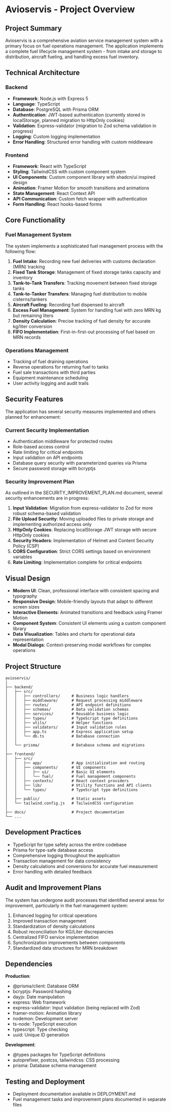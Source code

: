 # Avioservis - Project Overview

## Project Summary

Avioservis is a comprehensive aviation service management system with a primary focus on fuel operations management. The application implements a complete fuel lifecycle management system - from intake and storage to distribution, aircraft fueling, and handling excess fuel inventory.

## Technical Architecture

### Backend

- **Framework**: Node.js with Express 5
- **Language**: TypeScript
- **Database**: PostgreSQL with Prisma ORM
- **Authentication**: JWT-based authentication (currently stored in localStorage, planned migration to HttpOnly cookies)
- **Validation**: Express-validator (migration to Zod schema validation in progress)
- **Logging**: Custom logging implementation
- **Error Handling**: Structured error handling with custom middleware

### Frontend

- **Framework**: React with TypeScript
- **Styling**: TailwindCSS with custom component system
- **UI Components**: Custom component library with shadcn/ui inspired design
- **Animation**: Framer Motion for smooth transitions and animations
- **State Management**: React Context API
- **API Communication**: Custom fetch wrapper with authentication
- **Form Handling**: React hooks-based forms

## Core Functionality

### Fuel Management System

The system implements a sophisticated fuel management process with the following flow:

1. **Fuel Intake**: Recording new fuel deliveries with customs declaration (MRN) tracking
2. **Fixed Tank Storage**: Management of fixed storage tanks capacity and inventory
3. **Tank-to-Tank Transfers**: Tracking movement between fixed storage tanks 
4. **Tank-to-Tanker Transfers**: Managing fuel distribution to mobile cisterns/tankers
5. **Aircraft Fueling**: Recording fuel dispensed to aircraft
6. **Excess Fuel Management**: System for handling fuel with zero MRN kg but remaining liters
7. **Density Calculation**: Precise tracking of fuel density for accurate kg/liter conversion
8. **FIFO Implementation**: First-in-first-out processing of fuel based on MRN records

### Operations Management

- Tracking of fuel draining operations
- Reverse operations for returning fuel to tanks
- Fuel sale transactions with third parties
- Equipment maintenance scheduling
- User activity logging and audit trails

## Security Features

The application has several security measures implemented and others planned for enhancement:

### Current Security Implementation

- Authentication middleware for protected routes
- Role-based access control
- Rate limiting for critical endpoints
- Input validation on API endpoints
- Database query security with parameterized queries via Prisma
- Secure password storage with bcryptjs

### Security Improvement Plan

As outlined in the SECURITY_IMPROVEMENT_PLAN.md document, several security enhancements are in progress:

1. **Input Validation**: Migration from express-validator to Zod for more robust schema-based validation
2. **File Upload Security**: Moving uploaded files to private storage and implementing authorized access only
3. **HttpOnly Cookies**: Replacing localStorage JWT storage with secure HttpOnly cookies
4. **Security Headers**: Implementation of Helmet and Content Security Policy (CSP)
5. **CORS Configuration**: Strict CORS settings based on environment variables
6. **Rate Limiting**: Implementation complete for critical endpoints

## Visual Design

- **Modern UI**: Clean, professional interface with consistent spacing and typography
- **Responsive Design**: Mobile-friendly layouts that adapt to different screen sizes
- **Interactive Elements**: Animated transitions and feedback using Framer Motion
- **Component System**: Consistent UI elements using a custom component library
- **Data Visualization**: Tables and charts for operational data representation
- **Modal Dialogs**: Context-preserving modal workflows for complex operations

## Project Structure

```
avioservis/
│
├── backend/
│   ├── src/
│   │   ├── controllers/     # Business logic handlers
│   │   ├── middleware/      # Request processing middleware
│   │   ├── routes/          # API endpoint definitions
│   │   ├── schemas/         # Data validation schemas
│   │   ├── services/        # Reusable business logic
│   │   ├── types/           # TypeScript type definitions
│   │   ├── utils/           # Helper functions
│   │   ├── validators/      # Input validation rules
│   │   ├── app.ts           # Express application setup
│   │   └── db.ts            # Database connection
│   │
│   └── prisma/              # Database schema and migrations
│
├── frontend/
│   ├── src/
│   │   ├── app/             # App initialization and routing
│   │   ├── components/      # UI components
│   │   │   ├── ui/          # Basic UI elements
│   │   │   └── fuel/        # Fuel management components
│   │   ├── contexts/        # React context providers
│   │   ├── lib/             # Utility functions and API clients
│   │   └── types/           # TypeScript type definitions
│   │
│   ├── public/              # Static assets
│   └── tailwind.config.js   # TailwindCSS configuration
│
├── docs/                    # Project documentation
└── ...
```

## Development Practices

- TypeScript for type safety across the entire codebase
- Prisma for type-safe database access
- Comprehensive logging throughout the application
- Transaction management for data consistency
- Density calculations and conversions for accurate fuel measurement
- Error handling with detailed feedback

## Audit and Improvement Plans

The system has undergone audit processes that identified several areas for improvement, particularly in the fuel management system:

1. Enhanced logging for critical operations
2. Improved transaction management
3. Standardization of density calculations
4. Robust reconciliation for KG/Liter discrepancies
5. Centralized FIFO service implementation
6. Synchronization improvements between components
7. Standardized data structures for MRN breakdown

## Dependencies

**Production**:
- @prisma/client: Database ORM
- bcryptjs: Password hashing
- dayjs: Date manipulation
- express: Web framework
- express-validator: Input validation (being replaced with Zod)
- framer-motion: Animation library
- nodemon: Development server
- ts-node: TypeScript execution
- typescript: Type checking
- uuid: Unique ID generation

**Development**:
- @types packages for TypeScript definitions
- autoprefixer, postcss, tailwindcss: CSS processing
- prisma: Database schema management

## Testing and Deployment

- Deployment documentation available in DEPLOYMENT.md
- Fuel management tasks and improvement plans documented in separate files

